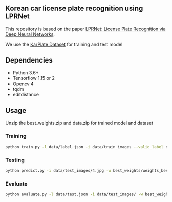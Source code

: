 ## Korean car license plate recognition using LPRNet
This repository is based on the paper  [LPRNet: License Plate Recognition via Deep Neural Networks](https://arxiv.org/pdf/1806.10447.pdf). 

We use the [KarPlate Dataset](http://pr.gachon.ac.kr/ALPR.html) for training and test model

## Dependencies
- Python 3.6+
- Tensorflow 1.15 or 2
- Opencv 4
- tqdm
- editdistance

## Usage
Unzip the best_weights.zip and data.zip for trained model and dataset
### Training
```bash
python train.py -l data/label.json -i data/train_images --valid_label data/test.json --valid_img_dir data/test_images --save_weights_only --load_all 
```

### Testing
```bash
python predict.py -i data/test_images/4.jpg -w best_weights/weights_best.pb
```

### Evaluate
```bash
python evaluate.py -l data/test.json -i data/test_images/ -w best_weights/weights_best.pb
```

